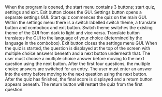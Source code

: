 When the program is opened, the start menu contains 3 buttons; start quiz, settings and exit.
Exit button closes the GUI.
Settings button opens a separate settings GUI.
Start quiz commences the quiz on the main GUI.
Within the settings menu there is a switch labelled switch theme, a translate button and combobox and exit button.
Switch theme switches the existing theme of the GUI from dark to light and vice versa.
Translate button translates the GUI to the language of your choice (determined by the language in the combobox).
Exit button closes the settings menu GUI.
When the quiz is started, the question is displayed at the top of the screen with multiple choice answers beneath and a next button underneath that.
The user must choose a multiple choice answer before moving to the next question using the next button.
After the first four questions, the multiple choice answers are switched for an entry.
The user must enter an answer into the entry before moving to the next question using the next button.
After the quiz has finished, the final score is displayed and a return button appears beneath.
The return button will restart the quiz from the first question.
